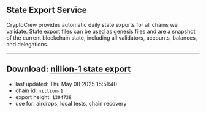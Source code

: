 ## State Export Service
CryptoCrew provides automatic daily state exports for all chains we validate. State export files can be used as genesis files and are a snapshot of the current blockchain state, including all validators, accounts, balances, and delegations.

---
**Download: [nillion-1 state export](https://ccv-s3.nbg1.your-objectstorage.com/SERVICE/nillion/nillion-1_export_1304738.json)**
---

- last updated: Thu May 08 2025 15:51:40
- chain id: `nillion-1`
- export height: `1304738`
- use for: airdrops, local tests, chain recovery
